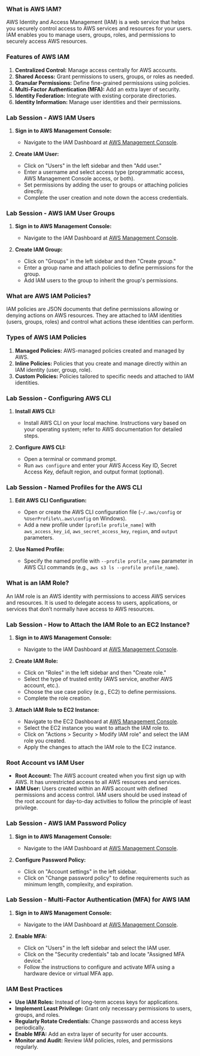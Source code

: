 ### What is AWS IAM?

AWS Identity and Access Management (IAM) is a web service that helps you securely control access to AWS services and resources for your users. IAM enables you to manage users, groups, roles, and permissions to securely access AWS resources.

### Features of AWS IAM

1. **Centralized Control:** Manage access centrally for AWS accounts.
2. **Shared Access:** Grant permissions to users, groups, or roles as needed.
3. **Granular Permissions:** Define fine-grained permissions using policies.
4. **Multi-Factor Authentication (MFA):** Add an extra layer of security.
5. **Identity Federation:** Integrate with existing corporate directories.
6. **Identity Information:** Manage user identities and their permissions.

### Lab Session - AWS IAM Users

1. **Sign in to AWS Management Console:**
   - Navigate to the IAM Dashboard at [AWS Management Console](https://console.aws.amazon.com/iam/).

2. **Create IAM User:**
   - Click on "Users" in the left sidebar and then "Add user."
   - Enter a username and select access type (programmatic access, AWS Management Console access, or both).
   - Set permissions by adding the user to groups or attaching policies directly.
   - Complete the user creation and note down the access credentials.

### Lab Session - AWS IAM User Groups

1. **Sign in to AWS Management Console:**
   - Navigate to the IAM Dashboard at [AWS Management Console](https://console.aws.amazon.com/iam/).

2. **Create IAM Group:**
   - Click on "Groups" in the left sidebar and then "Create group."
   - Enter a group name and attach policies to define permissions for the group.
   - Add IAM users to the group to inherit the group's permissions.

### What are AWS IAM Policies?

IAM policies are JSON documents that define permissions allowing or denying actions on AWS resources. They are attached to IAM identities (users, groups, roles) and control what actions these identities can perform.

### Types of AWS IAM Policies

1. **Managed Policies:** AWS-managed policies created and managed by AWS.
2. **Inline Policies:** Policies that you create and manage directly within an IAM identity (user, group, role).
3. **Custom Policies:** Policies tailored to specific needs and attached to IAM identities.

### Lab Session - Configuring AWS CLI

1. **Install AWS CLI:**
   - Install AWS CLI on your local machine. Instructions vary based on your operating system; refer to AWS documentation for detailed steps.

2. **Configure AWS CLI:**
   - Open a terminal or command prompt.
   - Run `aws configure` and enter your AWS Access Key ID, Secret Access Key, default region, and output format (optional).

### Lab Session - Named Profiles for the AWS CLI

1. **Edit AWS CLI Configuration:**
   - Open or create the AWS CLI configuration file (`~/.aws/config` or `%UserProfile%\.aws\config` on Windows).
   - Add a new profile under `[profile profile_name]` with `aws_access_key_id`, `aws_secret_access_key`, `region`, and `output` parameters.

2. **Use Named Profile:**
   - Specify the named profile with `--profile profile_name` parameter in AWS CLI commands (e.g., `aws s3 ls --profile profile_name`).

### What is an IAM Role?

An IAM role is an AWS identity with permissions to access AWS services and resources. It is used to delegate access to users, applications, or services that don’t normally have access to AWS resources.

### Lab Session - How to Attach the IAM Role to an EC2 Instance?

1. **Sign in to AWS Management Console:**
   - Navigate to the IAM Dashboard at [AWS Management Console](https://console.aws.amazon.com/iam/).

2. **Create IAM Role:**
   - Click on "Roles" in the left sidebar and then "Create role."
   - Select the type of trusted entity (AWS service, another AWS account, etc.).
   - Choose the use case policy (e.g., EC2) to define permissions.
   - Complete the role creation.

3. **Attach IAM Role to EC2 Instance:**
   - Navigate to the EC2 Dashboard at [AWS Management Console](https://console.aws.amazon.com/ec2/).
   - Select the EC2 instance you want to attach the IAM role to.
   - Click on "Actions > Security > Modify IAM role" and select the IAM role you created.
   - Apply the changes to attach the IAM role to the EC2 instance.

### Root Account vs IAM User

- **Root Account:** The AWS account created when you first sign up with AWS. It has unrestricted access to all AWS resources and services.
- **IAM User:** Users created within an AWS account with defined permissions and access control. IAM users should be used instead of the root account for day-to-day activities to follow the principle of least privilege.

### Lab Session - AWS IAM Password Policy

1. **Sign in to AWS Management Console:**
   - Navigate to the IAM Dashboard at [AWS Management Console](https://console.aws.amazon.com/iam/).

2. **Configure Password Policy:**
   - Click on "Account settings" in the left sidebar.
   - Click on "Change password policy" to define requirements such as minimum length, complexity, and expiration.

### Lab Session - Multi-Factor Authentication (MFA) for AWS IAM

1. **Sign in to AWS Management Console:**
   - Navigate to the IAM Dashboard at [AWS Management Console](https://console.aws.amazon.com/iam/).

2. **Enable MFA:**
   - Click on "Users" in the left sidebar and select the IAM user.
   - Click on the "Security credentials" tab and locate "Assigned MFA device."
   - Follow the instructions to configure and activate MFA using a hardware device or virtual MFA app.

### IAM Best Practices

- **Use IAM Roles:** Instead of long-term access keys for applications.
- **Implement Least Privilege:** Grant only necessary permissions to users, groups, and roles.
- **Regularly Rotate Credentials:** Change passwords and access keys periodically.
- **Enable MFA:** Add an extra layer of security for user accounts.
- **Monitor and Audit:** Review IAM policies, roles, and permissions regularly.
  
